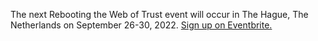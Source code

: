 The next Rebooting the Web of Trust event will occur in The Hague, The Netherlands on September 26-30, 2022. <a href="https://www.eventbrite.com/e/rebooting-the-web-of-trust-xi-2022-the-hague-tickets-347605426187">Sign up on Eventbrite.</a>
